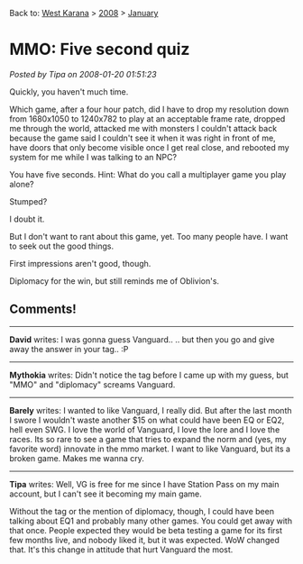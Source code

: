 Back to: [West Karana](/posts/westkarana.md) > [2008](/posts/2008/westkarana.md) > [January](./westkarana.md)
# MMO: Five second quiz

*Posted by Tipa on 2008-01-20 01:51:23*

Quickly, you haven't much time.

Which game, after a four hour patch, did I have to drop my resolution down from 1680x1050 to 1240x782 to play at an acceptable frame rate, dropped me through the world, attacked me with monsters I couldn't attack back because the game said I couldn't see it when it was right in front of me, have doors that only become visible once I get real close, and rebooted my system for me while I was talking to an NPC?

You have five seconds. Hint: What do you call a multiplayer game you play alone?

Stumped?

I doubt it.

But I don't want to rant about this game, yet. Too many people have. I want to seek out the good things.

First impressions aren't good, though.

Diplomacy for the win, but still reminds me of Oblivion's.

## Comments!

---

**David** writes: I was gonna guess Vanguard.. .. but then you go and give away the answer in your tag.. :P

---

**Mythokia** writes: Didn't notice the tag before I came up with my guess, but "MMO" and "diplomacy" screams Vanguard.

---

**Barely** writes: I wanted to like Vanguard, I really did. But after the last month I swore I wouldn't waste another $15 on what could have been EQ or EQ2, hell even SWG. I love the world of Vanguard, I love the lore and I love the races. Its so rare to see a game that tries to expand the norm and (yes, my favorite word) innovate in the mmo market. I want to like Vanguard, but its a broken game. Makes me wanna cry.

---

**Tipa** writes: Well, VG is free for me since I have Station Pass on my main account, but I can't see it becoming my main game.

Without the tag or the mention of diplomacy, though, I could have been talking about EQ1 and probably many other games. You could get away with that once. People expected they would be beta testing a game for its first few months live, and nobody liked it, but it was expected. WoW changed that. It's this change in attitude that hurt Vanguard the most.

